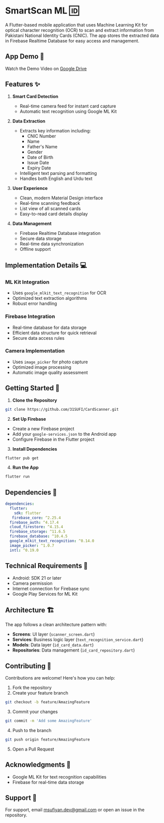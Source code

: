# SmartScan ML 🆔

A Flutter-based mobile application that uses Machine Learning Kit for optical character recognition (OCR) to scan and extract information from Pakistani National Identity Cards (CNIC). The app stores the extracted data in Firebase Realtime Database for easy access and management.

## App Demo 🎥
Watch the Demo Video on [Google Drive](https://drive.google.com/file/d/1MdgEl6CFLd7B6h_FZYgCI4z8H1dEFyPf/view?usp=drivesdk)
## Features ✨

1. **Smart Card Detection**
   - Real-time camera feed for instant card capture
   - Automatic text recognition using Google ML Kit

2. **Data Extraction**
   - Extracts key information including:
     - CNIC Number
     - Name
     - Father's Name
     - Gender
     - Date of Birth
     - Issue Date
     - Expiry Date
   - Intelligent text parsing and formatting
   - Handles both English and Urdu text

3. **User Experience**
   - Clean, modern Material Design interface
   - Real-time scanning feedback
   - List view of all scanned cards
   - Easy-to-read card details display

4. **Data Management**
   - Firebase Realtime Database integration
   - Secure data storage
   - Real-time data synchronization
   - Offline support

## Implementation Details 💻

### ML Kit Integration
- Uses `google_mlkit_text_recognition` for OCR
- Optimized text extraction algorithms
- Robust error handling

### Firebase Integration
- Real-time database for data storage
- Efficient data structure for quick retrieval
- Secure data access rules

### Camera Implementation
- Uses `image_picker` for photo capture
- Optimized image processing
- Automatic image quality assessment

## Getting Started 🚀

1. **Clone the Repository**
```bash
git clone https://github.com/31SUFI/CardScanner.git
```

2. **Set Up Firebase**
- Create a new Firebase project
- Add your `google-services.json` to the Android app
- Configure Firebase in the Flutter project

3. **Install Dependencies**
```bash
flutter pub get
```

4. **Run the App**
```bash
flutter run
```

## Dependencies 🧩
```yaml
dependencies:
  flutter:
    sdk: flutter
   firebase_core: ^2.25.4
  firebase_auth: ^4.17.4
  cloud_firestore: ^4.15.4
  firebase_storage: ^11.6.5
  firebase_database: ^10.4.5
  google_mlkit_text_recognition: ^0.14.0
  image_picker: ^1.0.7
  intl: ^0.19.0

```

## Technical Requirements 📱
- Android: SDK 21 or later
- Camera permission
- Internet connection for Firebase sync
- Google Play Services for ML Kit

## Architecture 🏗️

The app follows a clean architecture pattern with:

- **Screens**: UI layer (`scanner_screen.dart`)
- **Services**: Business logic layer (`text_recognition_service.dart`)
- **Models**: Data layer (`id_card_data.dart`)
- **Repositories**: Data management (`id_card_repository.dart`)

## Contributing 🤝

Contributions are welcome! Here's how you can help:

1. Fork the repository
2. Create your feature branch
```bash
git checkout -b feature/AmazingFeature
```
3. Commit your changes
```bash
git commit -m 'Add some AmazingFeature'
```
4. Push to the branch
```bash
git push origin feature/AmazingFeature
```
5. Open a Pull Request

## Acknowledgments 🙏
- Google ML Kit for text recognition capabilities
- Firebase for real-time data storage


## Support 💬
For support, email msufiyan.dev@gmail.com or open an issue in the repository.
